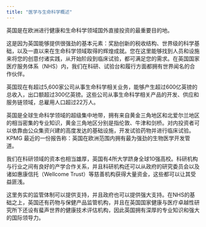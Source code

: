 ```yaml
---
title: "医学与生命科学概述"
---
```


英国是在欧洲进行健康和生命科学领域国外直接投资的最重要目的地。

这是因为英国能够提供很强劲的基本元素：奖励创新的税收结构、世界级的科学基础，以及一直以来在生命科学领域取得的辉煌成就。您在这里能够找到人员和设施来将您的创意付诸实践，从开始阶段到临床试验，都可满足您的需求。在英国国家医疗服务体系（NHS）内，我们在科研、试验台和履行方面都拥有世界闻名的合作伙伴。

英国现在有超过5,600家公司从事生命科学相关业务，能够产生超过600亿英镑的总收入，出口额超过300亿英镑。这些公司从事生命科学相关产品的开发、供应和服务链领域，总雇用人口超过22万人。

英国是全球生命科学领域的超级集中地带，拥有来自黄金三角地区和北爱尔兰地区的相当密集的专业知识，黄金三角地区分别是指伦敦、牛津和剑桥。对内投资者可以依靠由公众集资兴建的高度发达的基础设施，开发试验药物并进行临床试验。KPMG 最近的一份报告称：英国在欧洲范围内拥有最为强劲的生物医学开发管道。

我们在科研领域的资本也相当雄厚，英国有4所大学跻身全球10强高校。科研机构与行业之间有良好的产学合作关系，并且科研机构还可以从政府的研究委员会以及诸如惠康信托（Wellcome Trust）等慈善机构获得大量资金，这些都可以让其受益匪浅。

这里务实的监管体制可以提供支持，并且政府也可以提供强大支持。在NHS的基础之上，英国还有药物与保健产品监管机构，并且在英国国家健康与医疗卓越性研究所下还设有蜚声世界的健康技术评估机构，因此英国拥有深厚的专业知识和强大的国际领导力。

